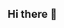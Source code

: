 ## Hi there 👋

<!--

**Here are some ideas to get you started:**

Google AI-powered Search & Использование AI
🔎 Google AI-powered Search: Оптимизация
Чтобы оптимизировать контент под Google AI-powered search (например, SGE — Search Generative Experience), используйте актуальные стратегии:

1. EEAT + E (Опыт)
Expertise, Authoritativeness, Trustworthiness + Experience
Показывайте реальный опыт: кейсы, исследования, личные примеры.
Укрепляйте авторитет: ссылки на авторитетные источники, подтверждённые авторы.
Доверие: отзывы, статистика, гарантии.
2. Контент для генеративного ИИ
Глубина темы: материалы 3000+ слов, охват всех аспектов.
Структурированные данные (Schema.org): FAQ, HowTo, статьи.
Ответы на смежные вопросы: раздел "People Also Ask".
3. Семантический поиск
Синонимы и LSI-ключи: естественные вариации запросов.
Контекстные связи: упоминание связанных тем (например, "Core Web Vitals").
Язык NLU: пишите разговорно, как для диалога.
4. Мультиформатность
Видео/аудио: транскрипция для индексации.
Инфографика: alt-описания.
Интерактив: калькуляторы, чек-листы.
5. Технические требования
Core Web Vitals: скорость < 2.5 сек, отсутствие layout shifts.
Мобильная адаптация: mobile-first.
Чистый код: минимизация JS.
6. Локальная SEO для ИИ
Google Business Profile: актуальные данные.
Гео-ключи: локализация ("купить велосипед в Москве").
7. Анализ SGE-блоков
Изучайте генеративные ответы (Google Search Console):
Какие источники цитирует ИИ?
Формат ответа (список, параграф, таблица)?
Адаптируйте контент под этот формат.
📋 Примеры оптимизации
Тип запроса	Оптимизация
Как выбрать велосипед?	Гайд, сравнение типов, чек-лист, видео-тесты.
Лучшие CRM для малого бизнеса	Таблица цен/функций, кейсы, экспертный рейтинг.
🛠️ Инструменты
Google Search Generative Experience
SEMrush Topic Research
Schema Markup Generator
Важно:
Избегайте "тонкого" контента, агрессивной монетизации и недоверенных источников — ИИ Google ранжирует их низко.
Фокус на пользе для пользователя — главный критерий. Регулярно обновляйте контент!

🤖 Использование AI
Для копирайтеров
Качественный контент, не массовый

Google не запрещает AI-контент, но наказывает за спам и манипуляции.
Соблюдайте E-E-A-T.
AI-генерация допустима, если контент полезен и оригинален.
AI — помощник, не замена

AI полезен для исследования, структурирования, черновиков.
Проверяйте факты, адаптируйте под бренд.
Добавляйте уникальный стиль и экспертизу.
SEO-оптимизация

AI-инструменты (Writesonic, RightBlogger) — подбор ключей, читаемость.
Итоговый текст должен быть естественным.
Используйте schema markup для лучшего понимания контента.
Прозрачность

Указывайте, если контент создан с помощью AI (особенно новости, медицина).
Популярные AI-инструменты (2025):

Jasper — брендовый контент.
Claude — длинные статьи.
Copyleaks — проверка на плагиат и AI-генерацию.
Для разработчиков
Адаптация к AI-поиску Google

Семантический поиск: контекст, entity-based оптимизация.
Структура сайта: semantic HTML (<article>, <section>).
Интеграция AI

Gemini API — чат-боты, генерация контента, анализ данных.
Firebase Studio и Stitch — разработка AI-приложений.
Voice/Search

Google AI Search — разговорные запросы, тестируйте естественность.
Контроль качества AI-контента

Избегайте автоматической генерации страниц без пользы (scaled content abuse).
Новые возможности

AI Overviews — можно стать источником для ответов.
Компьютерное зрение — добавляйте метаданные для медиа.
💡 Вывод
Google поощряет полезный AI-контент, но наказывает за спам.
Копирайтерам — комбинируйте AI с экспертизой.
Разработчикам — внедряйте семантическую разметку и адаптируйтесь к conversational search.

Подробнее:

Официальный блог Google
